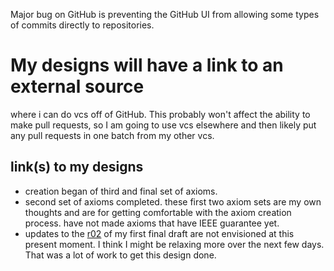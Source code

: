 Major bug on GitHub is preventing the GitHub UI from allowing some types of commits directly to repositories.
# My designs will have a link to an external source
where i can do vcs off of GitHub. This probably won't affect the ability to make pull requests,
so I am going to use vcs elsewhere and then likely put any pull requests in one batch from my other vcs.
## link(s) to my designs 
* creation began of third and final set of axioms.
* second set of axioms completed. these first two axiom sets are my own thoughts and are for getting comfortable with the axiom creation process. have not made axioms that have IEEE guarantee yet.
* updates to the [r02](https://drive.google.com/file/d/1snBYw8Pq-u_TY1w4keyFxD6Yx-L2-tNa/view) of my first final draft are not envisioned at this present moment.
I think I might be relaxing more over the next few days. That was a lot of work to get this design done.

